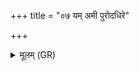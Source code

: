 +++
title = "०७ यम् अमी पुरोदधिरे"

+++
<details><summary>मूलम् (GR)</summary>

यम् अमी पुरोदधिरे  
ब्रह्माणम् उपभूतये ।  
इन्द्रस्य ते अधस्पदं  
तं प्र यच्छामि मृत्यवे  
क्रव्याद् एनं शमयतु ॥
</details>